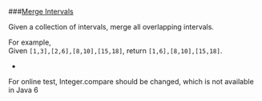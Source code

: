 ###[Merge Intervals](http://leetcode.com/onlinejudge#question_56)


Given a collection of intervals, merge all overlapping intervals.

For example,  
Given `[1,3],[2,6],[8,10],[15,18]`,
return `[1,6],[8,10],[15,18]`.

-

For online test, Integer.compare should be changed, which is not available in Java 6